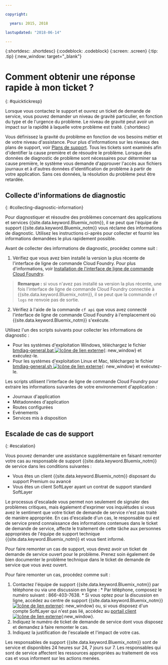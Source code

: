 ```yaml
---

copyright:

  years: 2015, 2018

lastupdated: "2018-06-14"

---
```



{:shortdesc: .shortdesc}
{:codeblock: .codeblock}
{:screen: .screen}
{:tip: .tip}
{:new_window: target="_blank"}


# Comment obtenir une réponse rapide à mon ticket ?
{: #quicktickresp}

Lorsque vous contactez le support et ouvrez un ticket de demande de service, vous pouvez demander un niveau de gravité particulier, en fonction du type et de l'urgence du problème. Le niveau de gravité peut avoir un impact sur la rapidité à laquelle votre problème est traité.
{:shortdesc}

Vous définissez la gravité du problème en fonction de vos besoins métier et de votre niveau d'assistance. Pour plus d'informations sur les niveaux des plans de support, voir [Plans de support](/docs/get-support/index.html). Tous les tickets sont examinés afin d'identifier la cause première et de résoudre le problème. Lorsque des données de diagnostic de problème sont nécessaires pour déterminer sa cause première, le système vous demande d'approuver l'accès aux fichiers journaux et à d'autres données d'identification de problème à partir de votre application. Sans ces données, la résolution du problème peut être retardée.

## Collecte d'informations de diagnostic
{: #collecting-diagnostic-information}

Pour diagnostiquer et résoudre des problèmes concernant des applications et services {{site.data.keyword.Bluemix_notm}}, il se peut que l'équipe de support {{site.data.keyword.Bluemix_notm}} vous réclame des informations de diagnostic. Utilisez les instructions ci-après pour collecter et fournir les informations demandées le plus rapidement possible.

Avant de collecter des informations de diagnostic, procédez comme suit :

1. Vérifiez que vous avez bien installé la version la plus récente de l'interface de ligne de commande Cloud Foundry. Pour plus d'informations, voir [Installation de l'interface de ligne de commande Cloud Foundry](/docs/starters/install_cli.html).
>**Remarque :** si vous n'avez pas installé sa version la plus récente, une fois l'interface de ligne de commande Cloud Foundry connectée à {{site.data.keyword.Bluemix_notm}}, il se peut que la commande `cf logs` ne renvoie pas de sortie.
2. Vérifiez à l'aide de la commande `cf api` que vous avez connecté l'interface de ligne de commande Cloud Foundry à l'emplacement où {{site.data.keyword.Bluemix_notm}} s'exécute.

Utilisez l'un des scripts suivants pour collecter les informations de diagnostic :

  * Pour les systèmes d'exploitation Windows, téléchargez le fichier [bmdiag-general.bat ![Icône de lien externe](../icons/launch-glyph.svg "Icône de lien externe")](http://bluemix-mustgather.mybluemix.net/mustgather/general/bmdiag-general.bat){: new_window} et exécutez-le.
  * Pour les systèmes d'exploitation Linux et Mac, téléchargez le fichier [bmdiag-general.sh ![Icône de lien externe](../icons/launch-glyph.svg "Icône de lien externe")](http://bluemix-mustgather.mybluemix.net/mustgather/general/bmdiag-general.sh){: new_window} et exécutez-le.

Les scripts utilisent l'interface de ligne de commande Cloud Foundry pour extraire les informations suivantes de votre environnement d'application :
  * Journaux d'application
  * Métadonnées d'application
  * Routes configurées
  * Evénements
  * Services mis à disposition

## Escalade de cas de support
{: #escalation}

Vous pouvez demander une assistance supplémentaire en faisant remonter votre cas au responsable de support {{site.data.keyword.Bluemix_notm}} de service dans les conditions suivantes : 
  * Vous êtes un client {{site.data.keyword.Bluemix_notm}} disposant du support Premium ou avancé
  * Vous êtes un client SoftLayer ayant un contrat de support standard SoftLayer

Le processus d'escalade vous permet non seulement de signaler des problèmes critiques, mais également d'exprimer vos inquiétudes si vous avez le sentiment que votre ticket de demande de service n'est pas traité de manière appropriée. En cas d'escalade d'un cas, le responsable qui est de service prend connaissance des informations contenues dans le ticket de demande de service, affecte le traitement de cette tâche aux personnes appropriées de l'équipe de support technique {{site.data.keyword.Bluemix_notm}} et vous tient informé.

Pour faire remonter un cas de support, vous devez avoir un ticket de demande de service ouvert pour le problème. Prenez soin également de bien documenter le problème technique dans le ticket de demande de service que vous avez ouvert.

 Pour faire remonter un cas, procédez comme suit :

  1. Contactez l'équipe de support {{site.data.keyword.Bluemix_notm}} par téléphone ou via une discussion en ligne :
    * Par téléphone, composez le numéro suivant : 866-403-7638.
    * Si vous optez pour la discussion en ligne, accédez au centre de support {{site.data.keyword.Bluemix_notm}} [ ![Icône de lien externe](../icons/launch-glyph.svg "Icône de lien externe")](https://console.bluemix.net/unifiedsupport/supportcenter){: new_window} ou, si vous disposez d'un compte SoftLayer qui n'est pas lié, accédez au [portail client ![Icône de lien externe](../icons/launch-glyph.svg)](https://control.softlayer.com/){:new_window}. 
  2. Indiquez le numéro de ticket de demande de service dont vous disposez et demandez à faire remonter le cas.
  3. Indiquez la justification de l'escalade et l'impact de votre cas.

Les responsables de support {{site.data.keyword.Bluemix_notm}} sont de service et disponibles 24 heures sur 24, 7 jours sur 7. Les responsables qui sont de service affectent les ressources appropriées au traitement de vos cas et vous informent sur les actions menées.
